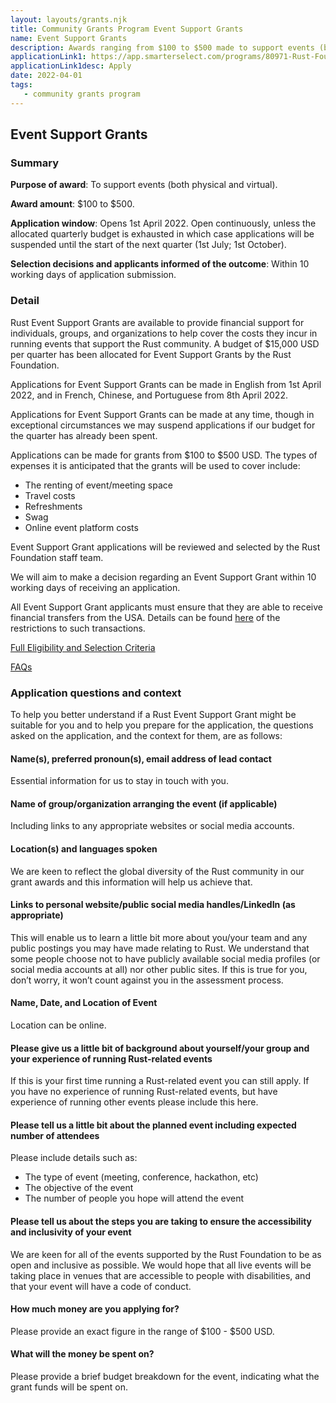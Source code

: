```yaml
---
layout: layouts/grants.njk
title: Community Grants Program Event Support Grants
name: Event Support Grants
description: Awards ranging from $100 to $500 made to support events (both physical and virtual). The budget for Event Support grants is $15,000 per quarter ($45,000 in 2022). Applications are continually open until the allocated budget is exhausted.
applicationLink1: https://app.smarterselect.com/programs/80971-Rust-Foundation
applicationLink1desc: Apply
date: 2022-04-01
tags:
   - community grants program
---
```


## Event Support Grants

### Summary

**Purpose of award**: To support events (both physical and virtual).

**Award amount**: $100 to $500.

**Application window**: Opens 1st April 2022. Open continuously, unless the allocated quarterly budget is exhausted in which case applications will be suspended until the start of the next quarter (1st July; 1st October).

**Selection decisions and applicants informed of the outcome**: Within 10 working days of application submission.

### Detail

Rust Event Support Grants are available to provide financial support for individuals, groups, and organizations to help cover the costs they incur in running events that support the Rust community.  A budget of $15,000 USD per quarter has been allocated for Event Support Grants by the Rust Foundation.

Applications for Event Support Grants can be made in English from 1st April 2022, and in French, Chinese, and Portuguese from 8th April 2022.

Applications for Event Support Grants can be made at any time, though in exceptional circumstances we may suspend applications if our budget for the quarter has already been spent.  

Applications can be made for grants from $100 to $500 USD. The types of expenses it is anticipated that the grants will be used to cover include: 
* The renting of event/meeting space 
* Travel costs 
* Refreshments
* Swag 
* Online event platform costs

Event Support Grant applications will be reviewed and selected by the Rust Foundation staff team.

We will aim to make a decision regarding an Event Support Grant within 10 working days of receiving an application.

All Event Support Grant applicants must ensure that they are able to receive financial transfers from the USA.  Details can be found [here](https://home.treasury.gov/policy-issues/financial-sanctions/sanctions-programs-and-country-information) of the restrictions to such transactions.

[Full Eligibility and Selection Criteria](https://placid-guanaco.cloudvent.net/grants-eligibility-and-selection/#event-support-grants)

[FAQs](https://placid-guanaco.cloudvent.net/grants-faqs/#event-support-grants)

### Application questions and context

To help you better understand if a Rust Event Support Grant might be suitable for you and to help you prepare for the application, the questions asked on the application, and the context for them, are as follows:

#### Name(s), preferred pronoun(s), email address of lead contact

Essential information for us to stay in touch with you.

#### Name of group/organization arranging the event (if applicable)

Including links to any appropriate websites or social media accounts.

#### Location(s) and languages spoken

We are keen to reflect the global diversity of the Rust community in our grant awards and this information will help us achieve that.

#### Links to personal website/public social media handles/LinkedIn (as appropriate)

This will enable us to learn a little bit more about you/your team and any public postings you may have made relating to Rust.  We understand that some people choose not to have publicly available social media profiles (or social media accounts at all) nor other public sites.  If this is true for you, don’t worry, it won’t count against you in the assessment process.

#### Name, Date, and Location of Event

Location can be online.

#### Please give us a little bit of background about yourself/your group and your experience of running Rust-related events

If this is your first time running a Rust-related event you can still apply.  If you have no experience of running Rust-related events, but have experience of running other events please include this here.

#### Please tell us a little bit about the planned event including expected number of attendees

Please include details such as:
* The type of event (meeting, conference, hackathon, etc)
* The objective of the event
* The number of people you hope will attend the event

#### Please tell us about the steps you are taking to ensure the accessibility and inclusivity of your event

We are keen for all of the events supported by the Rust Foundation to be as open and inclusive as possible.  We would hope that all live events will be taking place in venues that are accessible to people with disabilities, and that your event will have a code of conduct.

#### How much money are you applying for?

Please provide an exact figure in the range of $100 - $500 USD.

#### What will the money be spent on?

Please provide a brief budget breakdown for the event, indicating what the grant funds will be spent on.
